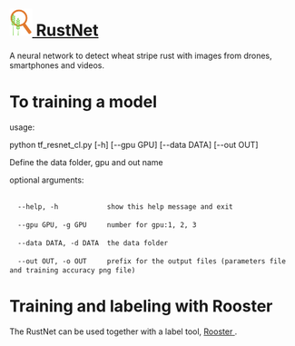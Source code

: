 # <a href="https://zzlab.net/RustNet/"><img src = "docs/img/logo.png" width = 40> RustNet </a>   
A neural network to detect wheat stripe rust with images from drones, smartphones and videos.

# To training a model

usage:

python tf_resnet_cl.py [-h] [--gpu GPU] [--data DATA] [--out OUT]

Define the data folder, gpu and out name

optional arguments:
```

  --help, -h            show this help message and exit
   
  --gpu GPU, -g GPU     number for gpu:1, 2, 3
  
  --data DATA, -d DATA  the data folder
  
  --out OUT, -o OUT     prefix for the output files (parameters file and training accuracy png file)
```


# Training and labeling with Rooster
The RustNet can be used together with a label tool, <a href="https://github.com/12HuYang/Rooster"> Rooster </a>.



